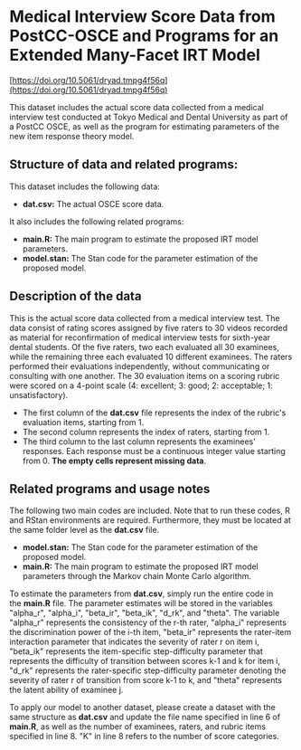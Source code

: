 # Medical Interview Score Data from PostCC-OSCE and Programs for an Extended Many-Facet IRT Model

[https://doi.org/10.5061/dryad.tmpg4f56q](https://doi.org/10.5061/dryad.tmpg4f56q)

This dataset includes the actual score data collected from a medical interview test conducted at Tokyo Medical and Dental University as part of a PostCC OSCE, as well as the program for estimating parameters of the new item response theory model.

## **Structure of data and related programs:**

This dataset includes the following data:

* **dat.csv:** The actual OSCE score data.

It also includes the following related programs:

* **main.R:** The main program to estimate the proposed IRT model parameters.
* **model.stan:** The Stan code for the parameter estimation of the proposed model.

## Description of the data

This is the actual score data collected from a medical interview test. The data consist of rating scores assigned by five raters to 30 videos recorded as material for reconfirmation of medical interview tests for sixth-year dental students. Of the five raters, two each evaluated all 30 examinees, while the remaining three each evaluated 10 different examinees. The raters performed their evaluations independently, without communicating or consulting with one another. The 30 evaluation items on a scoring rubric were scored on a 4-point scale (4: excellent; 3: good; 2: acceptable; 1: unsatisfactory).

* The first column of the **dat.csv** file represents the index of the rubric's evaluation items, starting from 1.
* The second column represents the index of raters, starting from 1.
* The third column to the last column represents the examinees' responses. Each response must be a continuous integer value starting from 0. **The empty cells represent missing data**.

## **Related programs and u**sage notes

The following two main codes are included. Note that to run these codes, R and RStan environments are required. Furthermore, they must be located at the same folder level as the **dat.csv** file.

* **model.stan:** The Stan code for the parameter estimation of the proposed model.
* **main.R:** The main program to estimate the proposed IRT model parameters through the Markov chain Monte Carlo algorithm.

To estimate the parameters from **dat.csv**, simply run the entire code in the **main.R** file. The parameter estimates will be stored in the variables "alpha_r", "alpha_i", "beta_ir", "beta_ik", "d_rk", and "theta". The variable "alpha_r" represents the consistency of the r-th rater, "alpha_i" represents the discrimination power of the i-th item, "beta_ir" represents the rater-item interaction parameter that indicates the severity of rater r on item i, "beta_ik" represents the item-specific step-difficulty parameter that represents the difficulty of transition between scores k-1 and k for item i, "d_rk" represents the rater-specific step-difficulty parameter denoting the severity of rater r of transition from score k-1 to k, and "theta" represents the latent ability of examinee j.

To apply our model to another dataset, please create a dataset with the same structure as **dat.csv** and update the file name specified in line 6 of **main.R**, as well as the number of examinees, raters, and rubric items specified in line 8. "K" in line 8 refers to the number of score categories.
